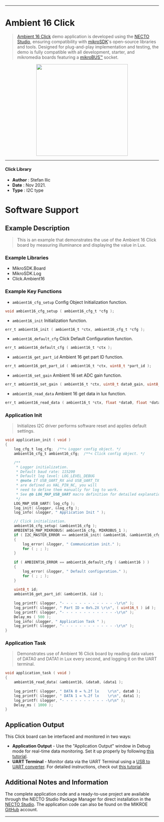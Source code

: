 
---
# Ambient 16 Click

> [Ambient 16 Click](https://www.mikroe.com/?pid_product=MIKROE-4933) demo application is developed using
the [NECTO Studio](https://www.mikroe.com/necto), ensuring compatibility with [mikroSDK](https://www.mikroe.com/mikrosdk)'s
open-source libraries and tools. Designed for plug-and-play implementation and testing, the demo is fully compatible with
all development, starter, and mikromedia boards featuring a [mikroBUS&trade;](https://www.mikroe.com/mikrobus) socket.

<p align="center">
  <img src="https://www.mikroe.com/?pid_product=MIKROE-4933&image=1" height=300px>
</p>

---

#### Click Library

- **Author**        : Stefan Ilic
- **Date**          : Nov 2021.
- **Type**          : I2C type

# Software Support

## Example Description

> This is an example that demonstrates the use of the Ambient 16 Click board 
> by measuring illuminance and displaying the value in Lux.

### Example Libraries

- MikroSDK.Board
- MikroSDK.Log
- Click.Ambient16

### Example Key Functions

- `ambient16_cfg_setup` Config Object Initialization function.
```c
void ambient16_cfg_setup ( ambient16_cfg_t *cfg );
```

- `ambient16_init` Initialization function.
```c
err_t ambient16_init ( ambient16_t *ctx, ambient16_cfg_t *cfg );
```

- `ambient16_default_cfg` Click Default Configuration function.
```c
err_t ambient16_default_cfg ( ambient16_t *ctx );
```

- `ambient16_get_part_id` Ambient 16 get part ID function.
```c
err_t ambient16_get_part_id ( ambient16_t *ctx, uint8_t *part_id );
```

- `ambient16_set_gain` Ambient 16 set ADC gain function.
```c
err_t ambient16_set_gain ( ambient16_t *ctx, uint8_t data0_gain, uint8_t data1_gain );
```

- `ambient16_read_data` Ambient 16 get data in lux function.
```c
err_t ambient16_read_data ( ambient16_t *ctx, float *data0, float *data1 );
```

### Application Init

> Initializes I2C driver performs software reset and applies default settings.

```c
void application_init ( void ) 
{
    log_cfg_t log_cfg;  /**< Logger config object. */
    ambient16_cfg_t ambient16_cfg;  /**< Click config object. */

    /** 
     * Logger initialization.
     * Default baud rate: 115200
     * Default log level: LOG_LEVEL_DEBUG
     * @note If USB_UART_RX and USB_UART_TX 
     * are defined as HAL_PIN_NC, you will 
     * need to define them manually for log to work. 
     * See @b LOG_MAP_USB_UART macro definition for detailed explanation.
     */
    LOG_MAP_USB_UART( log_cfg );
    log_init( &logger, &log_cfg );
    log_info( &logger, " Application Init " );

    // Click initialization.
    ambient16_cfg_setup( &ambient16_cfg );
    AMBIENT16_MAP_MIKROBUS( ambient16_cfg, MIKROBUS_1 );
    if ( I2C_MASTER_ERROR == ambient16_init( &ambient16, &ambient16_cfg ) ) 
    {
        log_error( &logger, " Communication init." );
        for ( ; ; );
    }
    
    if ( AMBIENT16_ERROR == ambient16_default_cfg ( &ambient16 ) )
    {
        log_error( &logger, " Default configuration." );
        for ( ; ; );
    }
    
    uint8_t id;
    ambient16_get_part_id( &ambient16, &id );
    
    log_printf( &logger, "- - - - - - - - - - - - -\r\n" );
    log_printf( &logger, " Part ID = 0x%.2X \r\n", ( uint16_t ) id );
    log_printf( &logger, "- - - - - - - - - - - - -\r\n" );
    Delay_ms ( 500 );
    log_info( &logger, " Application Task " );
    log_printf( &logger, "- - - - - - - - - - - - -\r\n" );
}
```

### Application Task

> Demonstrates use of Ambient 16 Click board by reading data values of DATA0 and DATA1 in Lux
> every second, and logging it on the UART terminal.

```c
void application_task ( void ) 
{
    ambient16_read_data( &ambient16, &data0, &data1 );
    
    log_printf( &logger, " DATA 0 = %.2f lx    \r\n", data0 );
    log_printf( &logger, " DATA 1 = %.2f lx    \r\n", data1 );
    log_printf( &logger, "- - - - - - - - - - -\r\n" );
    Delay_ms ( 1000 );
}
```


## Application Output

This Click board can be interfaced and monitored in two ways:
- **Application Output** - Use the "Application Output" window in Debug mode for real-time data monitoring.
Set it up properly by following [this tutorial](https://www.youtube.com/watch?v=ta5yyk1Woy4).
- **UART Terminal** - Monitor data via the UART Terminal using
a [USB to UART converter](https://www.mikroe.com/click/interface/usb?interface*=uart,uart). For detailed instructions,
check out [this tutorial](https://help.mikroe.com/necto/v2/Getting%20Started/Tools/UARTTerminalTool).

## Additional Notes and Information

The complete application code and a ready-to-use project are available through the NECTO Studio Package Manager for 
direct installation in the [NECTO Studio](https://www.mikroe.com/necto). The application code can also be found on
the MIKROE [GitHub](https://github.com/MikroElektronika/mikrosdk_click_v2) account.

---
